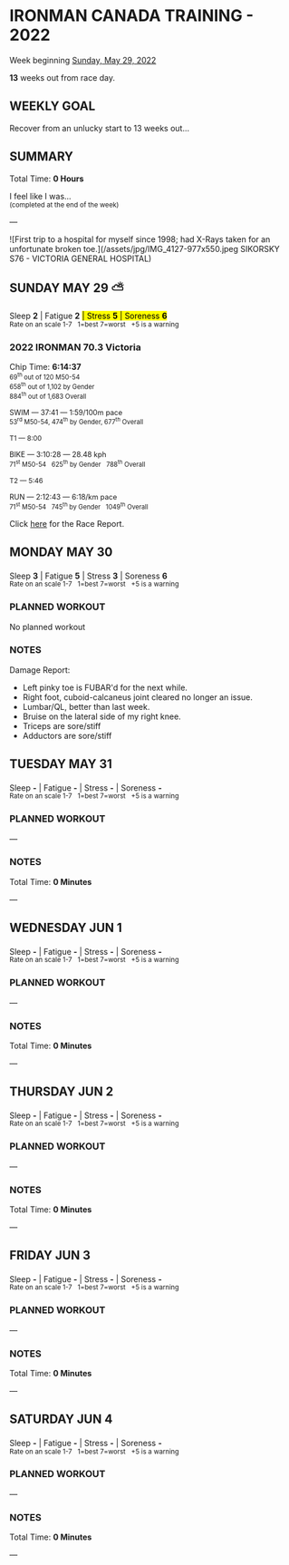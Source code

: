 # IRONMAN CANADA TRAINING - 2022
Week beginning [Sunday, May 29, 2022](javascript:flick('sun');)

**13** weeks out from race day.

## WEEKLY GOAL
Recover from an unlucky start to 13 weeks out...

## SUMMARY
Total Time: **0 Hours**

I feel like I was...
<br /><sup>(completed at the end of the week)</sup>

&mdash;

![First trip to a hospital for myself since 1998; had X-Rays taken for an unfortunate broken toe.](/assets/jpg/IMG_4127-977x550.jpeg SIKORSKY S76 - VICTORIA GENERAL HOSPITAL)

## SUNDAY MAY 29 ⛅️
Sleep **2** | Fatigue **2** <mark>| Stress **5** | Soreness **6** </mark>
<sup><br />Rate on an scale 1-7 &nbsp; 1=best 7=worst &nbsp; +5 is a warning</sup>

### 2022 IRONMAN 70.3 Victoria
Chip Time: **6:14:37**<br />
<span style="font-size:0.8em">
69<sup>th</sup> out of 120 M50-54  
658<sup>th</sup> out of 1,102 by Gender   
884<sup>th</sup> out of 1,683 Overall</span>

<span class="agencyvc" style="font-size:0.9em;">SWIM &mdash; 37:41  &mdash; 1:59/100m pace</span><br />
<span style="font-size:0.8em">53<sup>rd</sup> M50-54, 474<sup>th</sup> by Gender, 677<sup>th</sup> Overall</span>

<span class="agencyvc" style="font-size:0.85em;">T1 &mdash; 8:00</span>

<span class="agencyvc" style="font-size:0.9em;">BIKE &mdash; 3:10:28 &mdash; 28.48 kph</span><br />
<span style="font-size:0.8em">71<sup>st</sup> M50-54 &nbsp; 625<sup>th</sup> by Gender &nbsp; 788<sup>th</sup> Overall</span>

<span class="agencyvc" style="font-size:0.85em;">T2 &mdash; 5:46</span>

<span class="agencyvc" style="font-size:0.9em;">RUN &mdash; 2:12:43 &mdash; 6:18/km pace</span><br />
<span style="font-size:0.8em">71<sup>st</sup> M50-54 &nbsp; 745<sup>th</sup> by Gender &nbsp; 1049<sup>th</sup> Overall</span>

Click [here](/racereports/) for the Race Report.

<!---->
## MONDAY MAY 30
Sleep **3** | Fatigue **5** | Stress **3** | Soreness **6**
<sup><br />Rate on an scale 1-7 &nbsp; 1=best 7=worst &nbsp; +5 is a warning</sup>

### PLANNED WORKOUT
No planned workout

### NOTES
Damage Report:

* Left pinky toe is FUBAR'd for the next while.
* Right foot, cuboid-calcaneus joint cleared no longer an issue.
* Lumbar/QL, better than last week.
* Bruise on the lateral side of my right knee.
* Triceps are sore/stiff
* Adductors are sore/stiff

<!---->
## TUESDAY MAY 31
Sleep **-** | Fatigue **-** | Stress **-** | Soreness **-**
<sup><br />Rate on an scale 1-7 &nbsp; 1=best 7=worst &nbsp; +5 is a warning</sup>

### PLANNED WORKOUT
&mdash;  

### NOTES
Total Time: **0 Minutes**

&mdash;  

<!---->
## WEDNESDAY JUN 1
Sleep **-** | Fatigue **-** | Stress **-** | Soreness **-**
<sup><br />Rate on an scale 1-7 &nbsp; 1=best 7=worst &nbsp; +5 is a warning</sup>

### PLANNED WORKOUT
&mdash;  

### NOTES
Total Time: **0 Minutes**

&mdash;  

<!---->
## THURSDAY JUN 2
Sleep **-** | Fatigue **-** | Stress **-** | Soreness **-**
<sup><br />Rate on an scale 1-7 &nbsp; 1=best 7=worst &nbsp; +5 is a warning</sup>

### PLANNED WORKOUT
&mdash;  

### NOTES
Total Time: **0 Minutes**

&mdash;  

<!---->
## FRIDAY JUN 3
Sleep **-** | Fatigue **-** | Stress **-** | Soreness **-**
<sup><br />Rate on an scale 1-7 &nbsp; 1=best 7=worst &nbsp; +5 is a warning</sup>

### PLANNED WORKOUT
&mdash;  

### NOTES
Total Time: **0 Minutes**

&mdash;  

<!---->
## SATURDAY JUN 4
Sleep **-** | Fatigue **-** | Stress **-** | Soreness **-**
<sup><br />Rate on an scale 1-7 &nbsp; 1=best 7=worst &nbsp; +5 is a warning</sup>

### PLANNED WORKOUT
&mdash;  

### NOTES
Total Time: **0 Minutes**

&mdash;  
